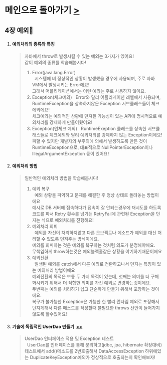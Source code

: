 
<h1>메인으로 돌아가기 <a href="https://github.com/EungyuCho/toby_spring_pract">></a></h1>
<h2>4장 예외🧺</h2>
<ol>
    <li>
        <h4>예외처리의 종류와 특징</h4>
        <BlockQuote>
           자바에서 throw로 발생시킬 수 있는 예외는 3가지가 있어요!<br>
           같이 예외의 종류를 학습해봅시다!<br>
           <ol>
                <li>
                    Error(java.lang.Error)<br>
                    &nbsp 시스템에 비 정상적인 상황이 발생했을 경우에 사용되며, 주로 자바 VM에서 발생시키는 Error에요!<br> 그래서 어플리케이션에서는 이런 예외는 주로 사용하지 않아요.
                </li>
                <li>
                    Exception(체크예외)
                    &nbsp Error와 달리 어플리케이션 레벨에서 사용되며, RuntimeException을 상속하지않은 Exception 서브클래스들이 체크에외에요!<br>
                    체크예외는 예외적인 상황에 던져질 가능성이 있는 API에 명시적으로 예외처리를 강제하게 만들어뒀어요!
                </li>
                <li>
                    Exception(언체크 예외)
                    &nbsp RuntimeExeption 클래스를 상속한 서브클래스들로 체크예외와 달리 예외처리를 강제하지 않는 Exception이에요!<br>
                    피할 수 있지만 개발자의 부주의에 의해서 발생하도록 만든 것이 RuntimeException으로, 대표적으로 NullPointerException이나 IllegalArgumentException 등이 있어요!
                </li>
           </ol>
           </BlockQuote>
    </li>
    <li>
        <h4>예외처리 방법</h4>
        <BlockQuote>
           일반적인 예외처리 방법을 학습해봅시다!
           <ol>
                <li>
                    예외 복구<br>
                    &nbsp 예외 상황을 파악하고 문제를 해결한 후 정상 상태로 돌려놓는 방법이에요<br>
                    예시로 DB 서버에 접속하다가 접속이 잘 안되는경우에 재시도를 하도록 코드를 짜서 Retry 횟수를 넘기는 RetryFail에 관련된 Exception을 던지는 식으로 예외처리를 진행해요!
                </li>
                <li>
                    예외처리 회피<br>
                    &nbsp 예외를 자신이 처리하지않고 다른 오브젝트나 메소드가 예외를 대신 처리할 수 있도록 던져주는 방식이에요.<br>
                    예외를 회피하는 것은 예외를 복구하는 것처럼 의도가 분명해야해요.<br>
                    무책임하게 throw하는것은 예외블랙홀같은 상황을 야기하기때문이에요
                </li>
                <li>
                    예외전환<br>
                    &nbsp 발생된 예외를 catch해서 다른 예외로 전환하고나서 던지는 특징이 있는 예외처리 방법이에요<br>
                    예외전환의 목적은 보통 두 가지 목적이 있는데, 첫째는 의미를 더 구체화시키기 위해서 더 적합한 의미를 가진 예외로 변경하는것이에요.<br>
                    두번째는 예외를 처리하기 쉽고 단순하게 만들기 위해서 포장하는 것이에요.<br>
                    복구가 불가능한 Exception은 가능한 한 빨리 런타임 예외로 포장해서 던지게해서 다른 메소드를 작성할때 불필요한 throws 선언이 들어가지 않도록 할수있어요!
                    </li>
           </ol>
        </BlockQuote>
    </li>
    <li>
        <h4>기술에 독립적인 UserDao 만들기&nbsp&nbsp<a href="https://github.com/EungyuCho/toby_spring_pract/commit/e955a86d6b3d08e456c31026f97f80f1ace63fce">>></a></h4>
        <BlockQuote>
           UserDao 인터페이스 적용 및 Exception 테스트<br>
            &nbsp UserDao를 인터페이스를 통해 분리하고(jdbc, jpa, hibernate 확장대비) 
            테스트에서 add()메소드를 2번호출해서 DataAccessException 하위에있는 DuplicateKeyException예외가 정상적으로 호출되는지 확인해보자! 
        </BlockQuote>
    </li>    
</ol>

